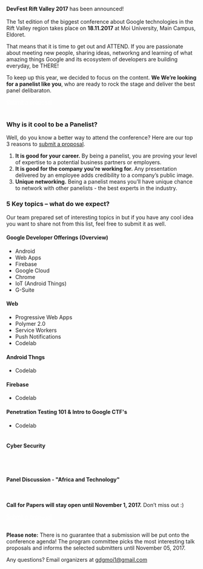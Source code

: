 **DevFest Rift Valley 2017** has been announced! <br><br>The 1st edition of the biggest conference about Google technologies in the Rift Valley region takes place on **18.11.2017** at Moi University, Main Campus, Eldoret.

That means that it is time to get out and ATTEND. If you are passionate about meeting new people, sharing ideas, networkng and learning of what amazing things Google and its ecosystem of developers are building everyday, be THERE!

To keep up this year, we decided to focus on the content. **We We’re looking for a panelist like you**, who are ready to rock the stage and deliver the best panel delibaraton.
<div class="text-center">
<a href="" target="_blank" class="style-scope header-content" style="color: white; ">
  <paper-button class="primary style-scope header-content x-scope paper-button-0" raised="" role="button" tabindex="0" animated="" aria-disabled="false" elevation="1">Submit a proposal</paper-button>
</a>
</div>

<br/>

### Why is it cool to be a Panelist?

Well, do you know a better way to attend the conference? Here are our top 3 reasons to [submit a proposal]().

1. **It is good for your career.** By being a panelist, you are proving your level of expertise to a potential business partners or employers.
2. **It is good for the company you’re working for.** Any presentation delivered by an employee adds credibility to a company’s public image.
3. **Unique networking.** Being a panelist means you’ll have unique chance to network with other panelists - the best experts in the industry.

### 5 Key topics – what do we expect?

Our team prepared set of interesting topics in but if you have any cool idea you want to share not from this list, feel free to submit it as well.

#### Google Developer Offerings (Overview)
* Android
* Web Apps
* Firebase
* Google Cloud
* Chrome
* IoT (Android Things)
* G-Suite

#### Web
* Progressive Web Apps
* Polymer 2.0
* Service Workers
* Push Notifications
* Codelab

#### Android Thngs
* Codelab

#### Firebase
* Codelab

#### Penetration Testing 101 & Intro to Google CTF's
* Codelab<br><br>

#### Cyber Security
<br><br>

#### Panel Discussion - "Africa and Technology"
<br/>

**Call for Papers will stay open until November 1, 2017.** Don’t miss out :)

<div class="text-center">
<a href="" target="_blank" class="style-scope header-content" style="color: white; ">
  <paper-button class="primary style-scope header-content x-scope paper-button-0" raised="" role="button" tabindex="0" animated="" aria-disabled="false" elevation="1">Submit a proposal</paper-button>
</a>
</div>
<br/>

**Please note:** There is no guarantee that a submission will be put onto the conference agenda! The program committee picks the most interesting talk proposals and informs the selected submitters until November 05, 2017.

Any questions? Email organizers at [gdgmoi1@gmail.com](mailto:gdgmoi1@gmail.com)



